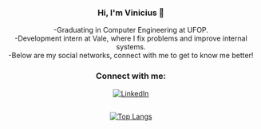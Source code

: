 <div align="center">

  ### Hi, I'm Vinicius :wave:
  
  -Graduating in Computer Engineering at UFOP.<br>
  -Development intern at Vale, where I fix problems and improve internal systems.<br>
  -Below are my social networks, connect with me to get to know me better!<br>

  ### Connect with me:
  [![LinkedIn](https://img.shields.io/badge/LinkedIn-0077B5?style=for-the-badge&logo=linkedin&logoColor=white)](https://www.linkedin.com/in/vinicius-alochio/)
  ##
  [![Top Langs](https://github-readme-stats.vercel.app/api/top-langs/?username=Alochio&layout=compact&langs_count=10&theme=dracula)](https://github.com/anuraghazra/github-readme-stats)

 </div>

